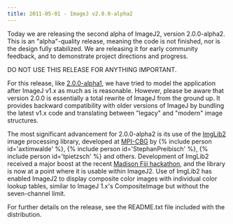 ```yaml
---
title: 2011-05-01 - ImageJ v2.0.0-alpha2
---
```


Today we are releasing the second alpha of ImageJ2, version 2.0.0-alpha2. This is an "alpha"-quality release, meaning the code is not finished, nor is the design fully stabilized. We are releasing it for early community feedback, and to demonstrate project directions and progress.

DO NOT USE THIS RELEASE FOR ANYTHING IMPORTANT.

For this release, like [2.0.0-alpha1](/news/2011-04-01-imagej-v2-0-0-alpha1), we have tried to model the application after ImageJ v1.x as much as is reasonable. However, please be aware that version 2.0.0 is essentially a total rewrite of ImageJ from the ground up. It provides backward compatibility with older versions of ImageJ by bundling the latest v1.x code and translating between "legacy" and "modern" image structures.

The most significant advancement for 2.0.0-alpha2 is its use of the [ImgLib2](/libs/imglib2) image processing library, developed at [MPI-CBG](http://www.mpi-cbg.de/) by {% include person id='axtimwalde' %}, {% include person id='StephanPreibisch' %}, {% include person id='tpietzsch' %} and others. Development of ImgLib2 received a major boost at the recent [Madison Fiji hackathon](/events/2011-hackathon-in-madison), and the library is now at a point where it is usable within ImageJ2. Use of ImgLib2 has enabled ImageJ2 to display composite color images with individual color lookup tables, similar to ImageJ 1.x's CompositeImage but without the seven-channel limit.

For further details on the release, see the README.txt file included with the distribution.

 
